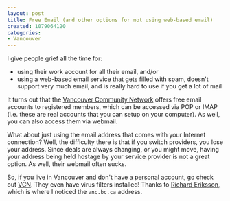 ```yaml
--- 
layout: post
title: Free Email (and other options for not using web-based email)
created: 1079064120
categories: 
- Vancouver
---
```

<p>I give people grief all the time for:</p>
<ul>
<li>using their work account for all their email, and/or
<li>using a web-based email service that gets filled with spam, doesn't support very much email, and is really hard to use if you get a lot of mail</li>
</ul>

<p>It turns out that the <a href="http://www2.vcn.bc.ca/emailService" title="Vancouver Community Network - Free Email Accounts">Vancouver Community Network</a> offers free email accounts to registered members, which can be accessed via POP or IMAP (i.e. these are real accounts that you can setup on your computer). As well, you can also access them via webmail.</p>
<!--break-->
<p>What about just using the email address that comes with your Internet connection? Well, the difficulty there is that if you switch providers, you lose your address. Since deals are always changing, or you might move, having your address being held hostage by your service provider is not a great option. As well, their webmail often sucks.</p>

<p>So, if you live in Vancouver and don't have a personal account, go check out <a href="http://www2.vcn.bc.ca/">VCN</a>. They even have virus filters installed! Thanks to <a href="http://www.richarderiksson.com/">Richard Eriksson</a>, which is where I noticed the <code>vnc.bc.ca</code> address.</p>
